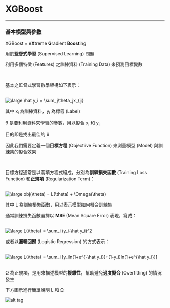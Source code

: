 # XGBoost
***
### 基本模型與參數

XGBoost = e**X**treme **G**radient **Boost**ing

用於**監督式學習** (Supervised Learning) 問題

利用多個特徵 (Features) 之訓練資料 (Training Data) 來預測目標變數

<br />

基本之監督式學習數學架構如下表示：

<br />

<img src="https://latex.codecogs.com/gif.latex?\large&space;\hat&space;y_i&space;=&space;\sum_j\theta_jx_{ij}" title="\large \hat y_i = \sum_j\theta_jx_{ij}" />

<br />

其中 x<sub>i</sub> 為訓練資料，y<sub>i</sub> 為標籤 (Label)

&theta; 是要利用資料來學習的參數，用以擬合 x<sub>i</sub> 和 y<sub>i</sub> 

目的即是找出最佳的 &theta;

因此我們需要定義一個**目標方程** (Objectiive Function) 來測量模型 (Model) 與訓練集的擬合效果

<br />

目標方程通常是以兩項方程式組成，分別為**訓練損失函數** (Training Loss Function) 和**正規項** (Regularization Term)：

<br />

<img src="https://latex.codecogs.com/gif.latex?\large&space;obj(\theta)&space;=&space;L(\theta)&space;&plus;&space;\Omega(\theta)" title="\large obj(\theta) = L(\theta) + \Omega(\theta)" />

<br />

其中 L 為訓練損失函數，用以表示模型如何擬合訓練集

通常訓練損失函數選擇以 **MSE** (Mean Square Error) 表現，寫成：

<br />

<img src="https://latex.codecogs.com/svg.latex?\large&space;L(\theta)&space;=&space;\sum_i&space;(y_i-\hat&space;y_i)^2" title="\large L(\theta) = \sum_i (y_i-\hat y_i)^2" />

<br />

或者以**邏輯回歸** (Logistic Regression) 的方式表示：

<br />

<img src="https://latex.codecogs.com/svg.latex?\large&space;L(\theta)&space;=&space;\sum_i&space;[y_iln(1&plus;e^{-\hat&space;y_i})&plus;(1-y_i)ln(1&plus;e^{\hat&space;y_i})]" title="\large L(\theta) = \sum_i [y_iln(1+e^{-\hat y_i})+(1-y_i)ln(1+e^{\hat y_i})]" />

<br />

<br />

&Omega; 為正規項，是用來描述模型的**複雜性**，幫助避免**過度擬合** (Overfitting) 的情況發生

下方圖示進行簡單說明 L 和 &Omega;

![alt tag](https://i.imgur.com/AsV0DAI.png)
